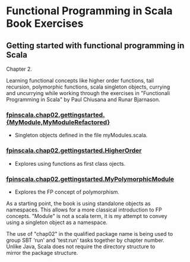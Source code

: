 # Functional Programming in Scala Book Exercises

## Getting started with functional programming in Scala

Chapter 2.

Learning functional concepts like higher order functions, tail<br>
recursion, polymorphic functions, scala singleton objects, currying<br>
and uncurrying while working through the exercises in "Functionali<br>
Programming in Scala" by Paul Chiusana and Runar Bjarnason.

### [fpinscala.chap02.gettingstarted.{MyModule,MyModuleRefactored}](myModules.scala)
* Singleton objects defined in the file myModules.scala.

### [fpinscala.chap02.gettingstarted.HigherOrder](HigherOrder.scala)
* Explores using functions as first class ojects.

### [fpinscala.chap02.gettingstarted.MyPolymorphicModule](MyPolymorphicModule.scala)
* Explores the FP concept of polymorphism.

As a starting point, the book is using standalone objects as<br>
namespaces.  This allows for a more classical introduction to FP<br>
concepts.  "Module" is not a scala term, it is my attempt to convey<br>
using a singleton object as a namespace.

The use of "chap02" in the qualified package name is being used to<br>
group SBT 'run' and 'test:run' tasks together by chapter number.<br>
Unlike Java, Scala does not require the directory structure to<br>
mirror the package structure.
